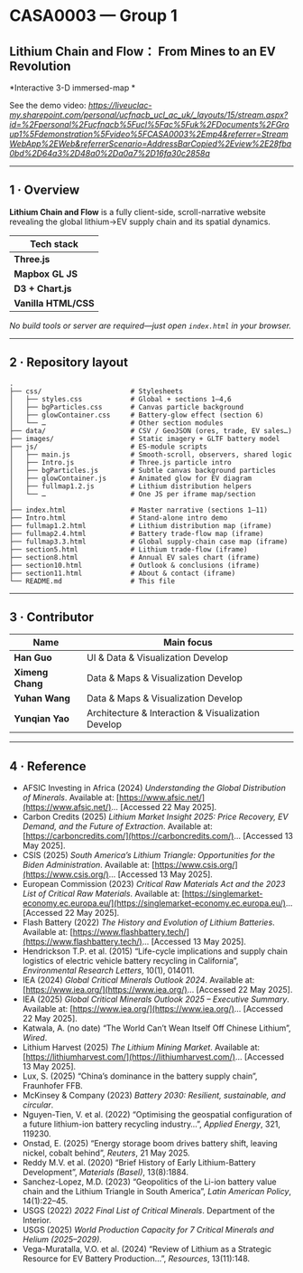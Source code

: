 # CASA0003 — Group 1

## **Lithium Chain and Flow： From Mines to an EV Revolution**

*Interactive 3-D immersed-map *

See the demo video: *https://liveuclac-my.sharepoint.com/personal/ucfnacb_ucl_ac_uk/_layouts/15/stream.aspx?id=%2Fpersonal%2Fucfnacb%5Fucl%5Fac%5Fuk%2FDocuments%2FGroup1%5Fdemonstration%5Fvideo%5FCASA0003%2Emp4&referrer=StreamWebApp%2EWeb&referrerScenario=AddressBarCopied%2Eview%2E28fba0bd%2D64a3%2D48a0%2Da0a7%2D16fa30c2858a*

---

## 1 · Overview

**Lithium Chain and Flow** is a fully client-side, scroll-narrative website revealing the global lithium→EV supply chain and its spatial dynamics.

| Tech stack           | 
| -------------------- | 
| **Three.js**         | 
| **Mapbox GL JS**     | 
| **D3 + Chart.js**    | 
| **Vanilla HTML/CSS** | 

*No build tools or server are required—just open `index.html` in your browser.*

---

## 2 · Repository layout

```text
.
├── css/                      # Stylesheets
│   ├── styles.css            # Global + sections 1–4,6
│   ├── bgParticles.css       # Canvas particle background
│   ├── glowContainer.css     # Battery-glow effect (section 6)
│   └── …                     # Other section modules
├── data/                     # CSV / GeoJSON (ores, trade, EV sales…)
├── images/                   # Static imagery + GLTF battery model
├── js/                       # ES-module scripts
│   ├── main.js               # Smooth-scroll, observers, shared logic
│   ├── Intro.js              # Three.js particle intro
│   ├── bgParticles.js        # Subtle canvas background particles
│   ├── glowContainer.js      # Animated glow for EV diagram
│   ├── fullmap1.2.js         # Lithium distribution helpers
│   └── …                     # One JS per iframe map/section
│
├── index.html                # Master narrative (sections 1–11)
├── Intro.html                # Stand-alone intro demo
├── fullmap1.2.html           # Lithium distribution map (iframe)
├── fullmap2.4.html           # Battery trade-flow map (iframe)
├── fullmap3.3.html           # Global supply-chain case map (iframe)
├── section5.html             # Lithium trade-flow (iframe)
├── section8.html             # Annual EV sales chart (iframe)
├── section10.html            # Outlook & conclusions (iframe)
├── section11.html            # About & contact (iframe)
└── README.md                 # This file
```

---

## 3 · Contributor

| Name             | Main focus             |
| ---------------- | ---------------------- |
| **Han Guo**      | UI & Data & Visualization Develop|
| **Ximeng Chang** | Data & Maps & Visualization Develop |
| **Yuhan Wang**   | Data & Maps & Visualization Develop |
| **Yunqian Yao**  | Architecture & Interaction & Visualization Develop |

---

## 4 · Reference

* AFSIC Investing in Africa (2024) *Understanding the Global Distribution of Minerals*. Available at: [https://www.afsic.net/](https://www.afsic.net/)... \[Accessed 22 May 2025].
* Carbon Credits (2025) *Lithium Market Insight 2025: Price Recovery, EV Demand, and the Future of Extraction*. Available at: [https://carboncredits.com/](https://carboncredits.com/)... \[Accessed 13 May 2025].
* CSIS (2025) *South America’s Lithium Triangle: Opportunities for the Biden Administration*. Available at: [https://www.csis.org/](https://www.csis.org/)... \[Accessed 13 May 2025].
* European Commission (2023) *Critical Raw Materials Act and the 2023 List of Critical Raw Materials*. Available at: [https://singlemarket-economy.ec.europa.eu/](https://singlemarket-economy.ec.europa.eu/)... \[Accessed 22 May 2025].
* Flash Battery (2022) *The History and Evolution of Lithium Batteries*. Available at: [https://www.flashbattery.tech/](https://www.flashbattery.tech/)... \[Accessed 13 May 2025].
* Hendrickson T.P. et al. (2015) “Life-cycle implications and supply chain logistics of electric vehicle battery recycling in California”, *Environmental Research Letters*, 10(1), 014011.
* IEA (2024) *Global Critical Minerals Outlook 2024*. Available at: [https://www.iea.org/](https://www.iea.org/)... \[Accessed 22 May 2025].
* IEA (2025) *Global Critical Minerals Outlook 2025 – Executive Summary*. Available at: [https://www.iea.org/](https://www.iea.org/)... \[Accessed 22 May 2025].
* Katwala, A. (no date) “The World Can’t Wean Itself Off Chinese Lithium”, *Wired*.
* Lithium Harvest (2025) *The Lithium Mining Market*. Available at: [https://lithiumharvest.com/](https://lithiumharvest.com/)... \[Accessed 13 May 2025].
* Lux, S. (2025) “China’s dominance in the battery supply chain”, Fraunhofer FFB.
* McKinsey & Company (2023) *Battery 2030: Resilient, sustainable, and circular*.
* Nguyen-Tien, V. et al. (2022) “Optimising the geospatial configuration of a future lithium-ion battery recycling industry…”, *Applied Energy*, 321, 119230.
* Onstad, E. (2025) “Energy storage boom drives battery shift, leaving nickel, cobalt behind”, *Reuters*, 21 May 2025.
* Reddy M.V. et al. (2020) “Brief History of Early Lithium-Battery Development”, *Materials (Basel)*, 13(8):1884.
* Sanchez-Lopez, M.D. (2023) “Geopolitics of the Li-ion battery value chain and the Lithium Triangle in South America”, *Latin American Policy*, 14(1):22–45.
* USGS (2022) *2022 Final List of Critical Minerals*. Department of the Interior.
* USGS (2025) *World Production Capacity for 7 Critical Minerals and Helium (2025–2029)*.
* Vega-Muratalla, V.O. et al. (2024) “Review of Lithium as a Strategic Resource for EV Battery Production…”, *Resources*, 13(11):148.








